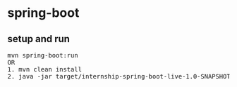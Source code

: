 # spring-boot

<h2>setup and run</h2>
<pre>
mvn spring-boot:run
OR
1. mvn clean install
2. java -jar target/internship-spring-boot-live-1.0-SNAPSHOT.jar
</pre>


